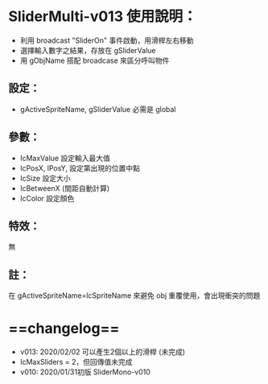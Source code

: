 # SliderMulti-v013 使用說明：
- 利用 broadcast "SliderOn" 事件啟動，用滑桿左右移動
- 選擇輸入數字之結果，存放在 gSliderValue 
- 用 gObjName 搭配 broadcase 來區分呼叫物件
## 設定：
- gActiveSpriteName, gSliderValue 必需是 global
## 參數：
- lcMaxValue 設定輸入最大值
- lcPosX, lPosY, 設定第出現的位置中點
- lcSize 設定大小 
- lcBetweenX (間距自動計算)
- lcColor 設定顏色 
##  特效：
無
## 註：
在 gActiveSpriteName=lcSpriteName 來避免 obj 重覆使用，會出現衝突的問題
# ==changelog==
- v013: 2020/02/02
可以產生2個以上的滑桿 (未完成)
- lcMaxSliders = 2，但回傳值未完成
- v010: 2020/01/31初版
SliderMono-v010
